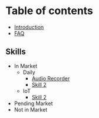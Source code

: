 # Table of contents

* [Introduction](README.md)
* [FAQ](FAQ.md)

## Skills

* In Market
  * Daily
    * [Audio Recorder](skills/skill-1.md)
    * [Skill 2](skills/skill-2.md)
  * IoT
    * [Skill 2](skills/skill-2.md)
* Pending Market
* Not in Market


